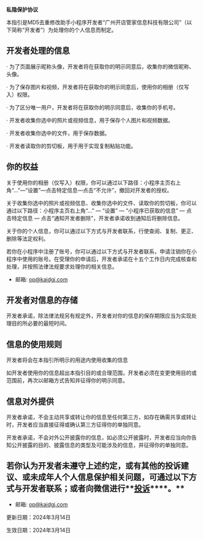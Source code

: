 **私隐保护协议**

本指引是MD5去重修改助手小程序开发者“广州开店管家信息科技有限公司”（以下简称“开发者”）为处理你的个人信息而制定。

## **开发者处理的信息**

· 为了页面展示昵称头像，开发者将在获取你的明示同意后，收集你的微信昵称、头像。

· 为了保存图片和视频，开发者将在获取你的明示同意后，使用你的相册（仅写入）权限。

· 为了区分唯一用户，开发者将在获取你的明示同意后，收集你的手机号。

· 开发者收集你选中的照片或视频信息，用于保存个人图片和视频数据。

· 开发者收集你选中的文件，用于保存数据。

· 开发者读取你的剪切板，用于用于实现复制粘贴功能。

## **你的权益**

关于使用你的相册（仅写入）权限，你可以通过以下路径：小程序主页右上角“…”—“设置”—点击特定信息—点击“不允许”，撤回对开发者的授权。

关于收集你选中的照片或视频信息、收集你选中的文件、读取你的剪切板，你可以通过以下路径：小程序主页右上角“...” — “设置” — “小程序已获取的信息” — 点击特定信息 — 点击“通知开发者删除”，开发者承诺收到通知后将删除信息。

关于你的个人信息，你可以通过以下方式与开发者联系，行使查阅、复制、更正、删除等法定权利。

若你在小程序中注册了账号，你可以通过以下方式与开发者联系，申请注销你在小程序中使用的账号。在受理你的申请后，开发者承诺在十五个工作日内完成核查和处理，并按照法律法规要求处理你的相关信息。

- 邮箱: op@kaidgj.com

## **开发者对信息的存储**

开发者承诺，除法律法规另有规定外，开发者对你的信息的保存期限应当为实现处理目的所必要的最短时间。

## **信息的使用规则**

开发者将会在本指引所明示的用途内使用收集的信息

如开发者使用你的信息超出本指引目的或合理范围，开发者必须在变更使用目的或范围前，再次以邮箱方式告知并征得你的明示同意。

## **信息对外提供**

开发者承诺，不会主动共享或转让你的信息至任何第三方，如存在确需共享或转让时，开发者应当直接征得或确认第三方征得你的单独同意。

开发者承诺，不会对外公开披露你的信息，如必须公开披露时，开发者应当向你告知公开披露的目的、披露信息的类型及可能涉及的信息，并征得你的单独同意。

## **若你认为开发者未遵守上述约定，或有其他的投诉建议、或未成年人个人信息保护相关问题，可通过以下方式与开发者联系；或者向微信进行****[投诉](https://mp.weixin.qq.com/mp/wacomplain?action=show&appid=wxd779015bf650e774&from=2#wechat_redirect)****。**

- 邮箱: op@kaidgj.com

更新日期：2024年3月14日

生效日期：2024年3月14日
